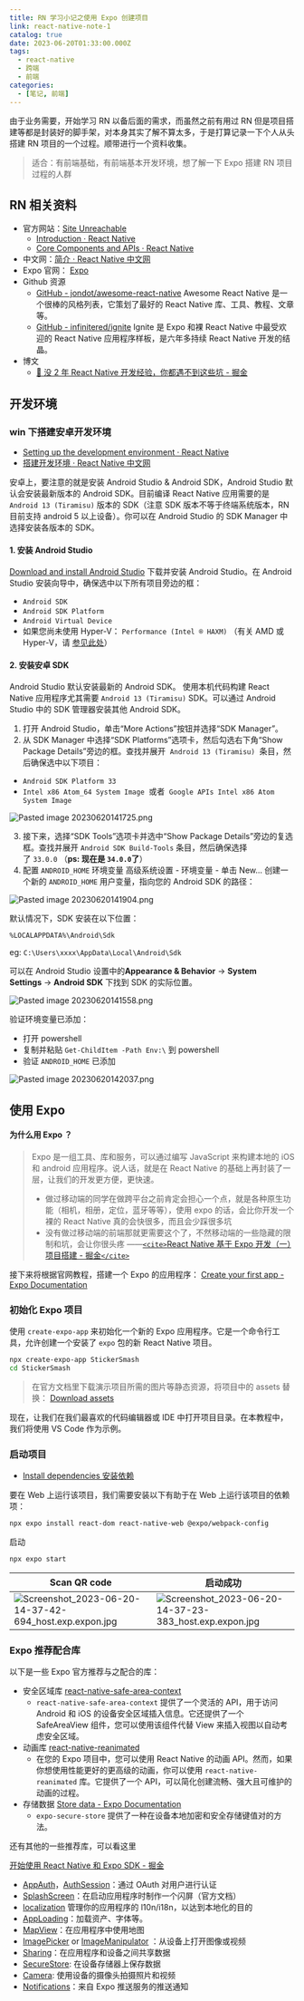 ```yaml
---
title: RN 学习小记之使用 Expo 创建项目
link: react-native-note-1
catalog: true
date: 2023-06-20T01:33:00.000Z
tags:
  - react-native
  - 跨端
  - 前端
categories:
  - [笔记, 前端]
---
```


由于业务需要，开始学习 RN 以备后面的需求，而虽然之前有用过 RN 但是项目搭建等都是封装好的脚手架，对本身其实了解不算太多，于是打算记录一下个人从头搭建 RN 项目的一个过程。顺带进行一个资料收集。

> 适合：有前端基础，有前端基本开发环境，想了解一下 Expo 搭建 RN 项目过程的人群

## RN 相关资料

- 官方网站：[Site Unreachable](https://reactnative.dev/)
  - [Introduction · React Native](https://reactnative.dev/docs/getting-started)
  - [Core Components and APIs · React Native](https://reactnative.dev/docs/components-and-apis)
- 中文网：[简介 · React Native 中文网](https://www.reactnative.cn/docs/getting-started)
- Expo 官网： [Expo](https://expo.dev/)
- Github 资源
  - [GitHub - jondot/awesome-react-native](https://github.com/jondot/awesome-react-native) Awesome React Native 是一个很棒的风格列表，它策划了最好的 React Native 库、工具、教程、文章等。
  - [GitHub - infinitered/ignite](https://github.com/infinitered/ignite) Ignite 是 Expo 和裸 React Native 中最受欢迎的 React Native 应用程序样板，是六年多持续 React Native 开发的结晶。
- 博文
  - [📝 没 2 年 React Native 开发经验，你都遇不到这些坑 - 掘金](https://juejin.cn/post/7012804162249293854)

## 开发环境

### win 下搭建安卓开发环境

- [Setting up the development environment · React Native](https://reactnative.dev/docs/environment-setup?package-manager=npm&guide=native)
- [搭建开发环境 · React Native 中文网](https://www.reactnative.cn/docs/environment-setup)

安卓上，要注意的就是安装 Android Studio & Android SDK，Android Studio 默认会安装最新版本的 Android SDK。目前编译 React Native 应用需要的是 `Android 13 (Tiramisu)` 版本的 SDK（注意 SDK 版本不等于终端系统版本，RN 目前支持 android 5 以上设备）。你可以在 Android Studio 的 SDK Manager 中选择安装各版本的 SDK。

#### 1. 安装 Android Studio

[Download and install Android Studio](https://developer.android.com/studio/index.html) 下载并安装 Android Studio。在 Android Studio 安装向导中，确保选中以下所有项目旁边的框：

- `Android SDK`
- `Android SDK Platform`
- `Android Virtual Device`
- 如果您尚未使用 Hyper-V： `Performance (Intel ® HAXM)` （有关 AMD 或 Hyper-V，请 [参见此处](https://android-developers.googleblog.com/2018/07/android-emulator-amd-processor-hyper-v.html)）

#### 2. 安装安卓 SDK

Android Studio 默认安装最新的 Android SDK。 使用本机代码构建 React Native 应用程序尤其需要 `Android 13 (Tiramisu)` SDK。可以通过 Android Studio 中的 SDK 管理器安装其他 Android SDK。

1. 打开 Android Studio，单击“More Actions”按钮并选择“SDK Manager”。
2. 从 SDK Manager 中选择“SDK Platforms”选项卡，然后勾选右下角“Show Package Details”旁边的框。查找并展开  `Android 13 (Tiramisu)`  条目，然后确保选中以下项目：

- `Android SDK Platform 33`
- `Intel x86 Atom_64 System Image`  或者  `Google APIs Intel x86 Atom System Image`

![Pasted image 20230620141725.png](https://backblaze.cosine.ren/juejin/128cf0def1354e2e99164dc0380f56e9~tplv-k3u1fbpfcp-watermark.png)

3. 接下来，选择“SDK Tools”选项卡并选中“Show Package Details”旁边的复选框。查找并展开 `Android SDK Build-Tools` 条目，然后确保选择了 `33.0.0` （**ps: 现在是 `34.0.0`了**）
4. 配置 `ANDROID_HOME` 环境变量
   高级系统设置 - 环境变量 - 单击 New... 创建一个新的 `ANDROID_HOME` 用户变量，指向您的 Android SDK 的路径：

![Pasted image 20230620141904.png](https://backblaze.cosine.ren/juejin/57ae0d6c666e475e9f2eb3e771c28073~Tplv-K3u1fbpfcp-Watermark.png)

默认情况下，SDK 安装在以下位置：

```plain
%LOCALAPPDATA%\Android\Sdk
```

eg: `C:\Users\xxxx\AppData\Local\Android\Sdk`

可以在 Android Studio 设置中的**Appearance & Behavior** → **System Settings** → **Android SDK** 下找到 SDK 的实际位置。

![Pasted image 20230620141558.png](https://backblaze.cosine.ren/juejin/ab6cbc95e11f424b86024a05d0e5d569~tplv-k3u1fbpfcp-watermark.png)

验证环境变量已添加：

- 打开 powershell
- 复制并粘贴 `Get-ChildItem -Path Env:\` 到 powershell
- 验证 `ANDROID_HOME` 已添加

![Pasted image 20230620142037.png](https://backblaze.cosine.ren/juejin/dc7821c7201846eb80c1b1885a62e423~tplv-k3u1fbpfcp-watermark.png)

## 使用 Expo

#### 为什么用 Expo ？

> Expo 是一组工具、库和服务，可以通过编写 JavaScript 来构建本地的 iOS 和 android 应用程序。说人话，就是在 React Native 的基础上再封装了一层，让我们的开发更方便，更快速。
>
> - 做过移动端的同学在做跨平台之前肯定会担心一个点，就是各种原生功能（相机，相册，定位，蓝牙等等），使用 expo 的话，会比你开发一个裸的 React Native 真的会快很多，而且会少踩很多坑
> - 没有做过移动端的前端那就更需要这个了，不然移动端的一些隐藏的限制和坑，会让你很头疼
>   ——[`<cite>`React Native 基于 Expo 开发（一）项目搭建 - 掘金`</cite>`](https://juejin.cn/post/7102802785355169806)

接下来将根据官网教程，搭建一个 Expo 的应用程序： [Create your first app - Expo Documentation](https://docs.expo.dev/tutorial/create-your-first-app/)

### 初始化 Expo 项目

使用 `create-expo-app` 来初始化一个新的 Expo 应用程序。它是一个命令行工具，允许创建一个安装了 `expo` 包的新 React Native 项目。

```bash
npx create-expo-app StickerSmash
cd StickerSmash
```

> 在官方文档里下载演示项目所需的图片等静态资源，将项目中的 assets 替换： [Download assets](https://docs.expo.dev/static/images/tutorial/sticker-smash-assets.zip)

现在，让我们在我们最喜欢的代码编辑器或 IDE 中打开项目目录。在本教程中，我们将使用 VS Code 作为示例。

### 启动项目

- [Install dependencies 安装依赖](https://docs.expo.dev/tutorial/create-your-first-app/#install-dependencies)

要在 Web 上运行该项目，我们需要安装以下有助于在 Web 上运行该项目的依赖项：

```bash
npx expo install react-dom react-native-web @expo/webpack-config
```

启动

```bash
npx expo start
```

| Scan QR code                                                                                                                                                 | 启动成功                                                                                                                                                     |
| ------------------------------------------------------------------------------------------------------------------------------------------------------------ | ------------------------------------------------------------------------------------------------------------------------------------------------------------ |
| ![Screenshot_2023-06-20-14-37-42-694_host.exp.expon.jpg](https://backblaze.cosine.ren/juejin/Ef171bf33f904e0ca8bddbdbc9c25001~Tplv-K3u1fbpfcp-Watermark.png) | ![Screenshot_2023-06-20-14-37-23-383_host.exp.expon.jpg](https://backblaze.cosine.ren/juejin/ab571910785e4c34aebec93a0d5a06b0~tplv-k3u1fbpfcp-watermark.png) |

### Expo 推荐配合库

以下是一些 Expo 官方推荐与之配合的库：

- 安全区域库 [react-native-safe-area-context](https://docs.expo.dev/develop/user-interface/safe-areas/)
  - `react-native-safe-area-context` 提供了一个灵活的 API，用于访问 Android 和 iOS 的设备安全区域插入信息。它还提供了一个 SafeAreaView 组件，您可以使用该组件代替 View 来插入视图以自动考虑安全区域。
- 动画库 [react-native-reanimated](https://docs.expo.dev/develop/user-interface/animation/)
  - 在您的 Expo 项目中，您可以使用 React Native 的动画 API。然而，如果你想使用性能更好的更高级的动画，你可以使用 `react-native-reanimated` 库。它提供了一个 API，可以简化创建流畅、强大且可维护的动画的过程。
- 存储数据 [Store data - Expo Documentation](https://docs.expo.dev/develop/user-interface/store-data/)
  - `expo-secure-store` 提供了一种在设备本地加密和安全存储键值对的方法。

还有其他的一些推荐库，可以看这里

[开始使用 React Native 和 Expo SDK - 掘金](https://juejin.cn/post/7067103345361567775)

- [AppAuth](https://docs.expo.io/versions/v34.0.0/sdk/app-auth/)，[AuthSession](https://docs.expo.io/versions/v34.0.0/sdk/auth-session/)：通过 OAuth 对用户进行认证
- [SplashScreen](https://docs.expo.io/versions/v34.0.0/sdk/splash-screen/)：在启动应用程序时制作一个闪屏（官方文档）
- [localization](https://docs.expo.io/versions/v34.0.0/sdk/localization/) 管理你的应用程序的 l10n/i18n，以达到本地化的目的
- [AppLoading](https://docs.expo.io/versions/v34.0.0/sdk/app-loading/)：加载资产、字体等。
- [MapView](https://docs.expo.io/versions/v34.0.0/sdk/map-view/)：在应用程序中使用地图
- [ImagePicker](https://docs.expo.io/versions/v34.0.0/sdk/imagepicker/) or [ImageManipulator](https://docs.expo.io/versions/v34.0.0/sdk/imagemanipulator/) ：从设备上打开图像或视频
- [Sharing](https://docs.expo.io/versions/v34.0.0/sdk/sharing/)：在应用程序和设备之间共享数据
- [SecureStore](https://docs.expo.io/versions/v34.0.0/sdk/securestore/): 在设备存储器上保存数据
- [Camera](https://docs.expo.io/versions/v34.0.0/sdk/camera/): 使用设备的摄像头拍摄照片和视频
- [Notifications](https://link.juejin.cn?target=https%3A%2F%2Fdocs.expo.io%2Fversions%2Fv34.0.0%2Fsdk%2Fnotifications%2F 'https://docs.expo.io/versions/v34.0.0/sdk/notifications/')：来自 Expo 推送服务的推送通知
